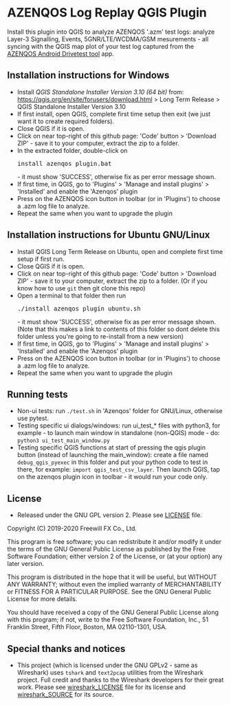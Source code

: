 AZENQOS Log Replay QGIS Plugin
==============================

Install this plugin into QGIS to analyze AZENQOS '.azm' test logs: analyze Layer-3 Signalling, Events, 5GNR/LTE/WCDMA/GSM mesurements - all syncing with the QGIS map plot of your test log captured from the [AZENQOS Android Drivetest tool](https://www2.azenqos.com/) app.


Installation instructions for Windows
-------------------------------------

- Install *QGIS Standalone Installer Version 3.10 (64 bit)* from: <https://qgis.org/en/site/forusers/download.html> > Long Term Release > QGIS Standalone Installer Version 3.10
- If first install, open QGIS, complete first time setup then exit (we just want it to create required folders).
- Close QGIS if it is open.
- Click on near top-right of this github page: 'Code' button > 'Download ZIP' - save it to your computer, extract the zip to a folder.
- In the extracted folder, double-click on <pre>install_azenqos_plugin.bat</pre> - it must show 'SUCCESS', otherwise fix as per error message shown.
- If first time, in QGIS, go to 'Plugins' > 'Manage and install plugins' > 'Installed' and enable the 'Azenqos' plugin
- Press on the AZENQOS icon button in toolbar (or in 'Plugins') to choose a .azm log file to analyze.
- Repeat the same when you want to upgrade the plugin


Installation instructions for Ubuntu GNU/Linux
-------------------------------------
- Install QGIS Long Term Release on Ubuntu, open and complete first time setup if first run.
- Close QGIS if it is open.
- Click on near top-right of this github page: 'Code' button > 'Download ZIP' - save it to your computer, extract the zip to a folder. (Or if you know how to use `git` then git clone this repo)
- Open a terminal to that folder then run <pre>./install_azenqos_plugin_ubuntu.sh</pre> - it must show 'SUCCESS', otherwise fix as per error message shown. (Note that this makes a link to contents of this folder so dont delete this folder unless you're going to re-install from a new version)
- If first time, in QGIS, go to 'Plugins' > 'Manage and install plugins' > 'Installed' and enable the 'Azenqos' plugin
- Press on the AZENQOS icon button in toolbar (or in 'Plugins') to choose a .azm log file to analyze.
- Repeat the same when you want to upgrade the plugin

Running tests
-------------

- Non-ui tests: run `./test.sh` in 'Azenqos' folder for GNU/Linux, otherwise use pytest.
- Testing specific ui dialogs/windows: run ui_test_* files with python3, for example - to launch main window in standalone (non-QGIS) mode - do: `python3 ui_test_main_window.py`
- Testing specific QGIS functions at start of pressing the qgis plugin button (instead of launching the main_window): create a file named `debug_qgis_pyexec` in this folder and put your python code to test in there, for example: `import qgis_test_csv_layer`. Then launch QGIS, tap on the azenqos plugin icon in toolbar - it would run your code only.


License
-------

- Released under the GNU GPL version 2. Please see [LICENSE](LICENSE) file.

Copyright (C) 2019-2020 Freewill FX Co., Ltd.

This program is free software; you can redistribute it and/or
modify it under the terms of the GNU General Public License
as published by the Free Software Foundation; either version 2
of the License, or (at your option) any later version.

This program is distributed in the hope that it will be useful,
but WITHOUT ANY WARRANTY; without even the implied warranty of
MERCHANTABILITY or FITNESS FOR A PARTICULAR PURPOSE.  See the
GNU General Public License for more details.

You should have received a copy of the GNU General Public License
along with this program; if not, write to the Free Software
Foundation, Inc., 51 Franklin Street, Fifth Floor, Boston, MA  02110-1301, USA.


Special thanks and notices
--------------------------

- This project (which is licensed under the GNU GPLv2 - same as Wireshark) uses `tshark` and `text2pcap` utilities from the Wireshark project. Full credit and thanks to the Wireshark developers for their great work. Please see [wireshark_LICENSE](wireshark_LICENSE) file for its license and [wireshark_SOURCE](wireshark_SOURCE) for its source.
